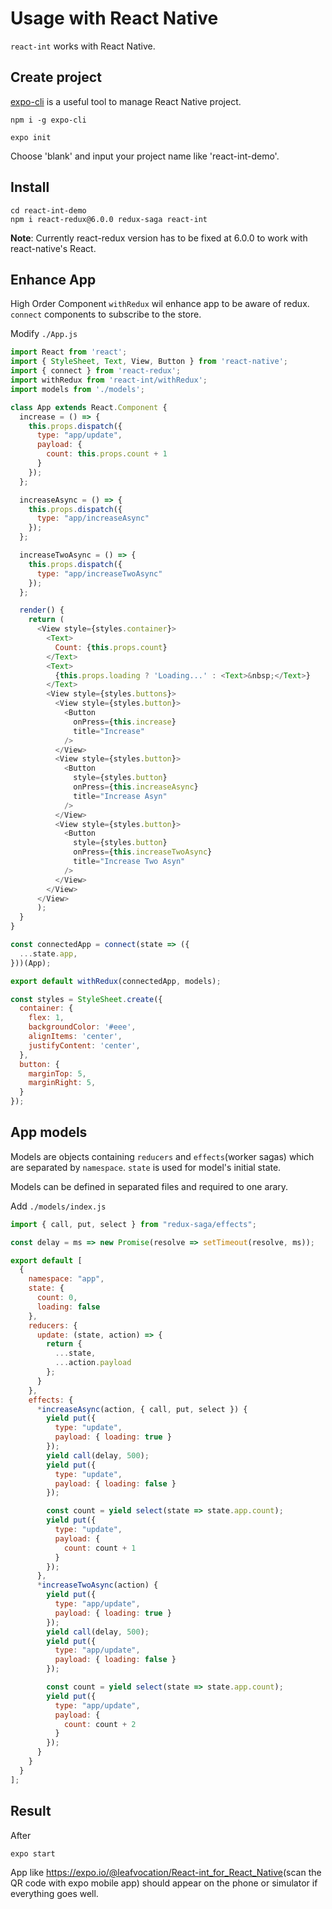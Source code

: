# Usage with React Native

`react-int` works with React Native.

## Create project

[expo-cli][0] is a useful tool to manage React Native project.

    npm i -g expo-cli

    expo init

Choose 'blank' and input your project name like 'react-int-demo'.

## Install

    cd react-int-demo
    npm i react-redux@6.0.0 redux-saga react-int

**Note**: Currently react-redux version has to be fixed at 6.0.0 to work with react-native's React.

## Enhance App

High Order Component `withRedux` wil enhance app to be aware of redux. `connect` components to subscribe to the store.

Modify `./App.js`

```javascript
import React from 'react';
import { StyleSheet, Text, View, Button } from 'react-native';
import { connect } from 'react-redux';
import withRedux from 'react-int/withRedux';
import models from './models';

class App extends React.Component {
  increase = () => {
    this.props.dispatch({
      type: "app/update",
      payload: {
        count: this.props.count + 1
      }
    });
  };

  increaseAsync = () => {
    this.props.dispatch({
      type: "app/increaseAsync"
    });
  };

  increaseTwoAsync = () => {
    this.props.dispatch({
      type: "app/increaseTwoAsync"
    });
  };

  render() {
    return (
      <View style={styles.container}>
        <Text>
          Count: {this.props.count}
        </Text>
        <Text>
          {this.props.loading ? 'Loading...' : <Text>&nbsp;</Text>}
        </Text>
        <View style={styles.buttons}>
          <View style={styles.button}>
            <Button
              onPress={this.increase}
              title="Increase"
            />
          </View>
          <View style={styles.button}>
            <Button
              style={styles.button}
              onPress={this.increaseAsync}
              title="Increase Asyn"
            />
          </View>
          <View style={styles.button}>
            <Button
              style={styles.button}
              onPress={this.increaseTwoAsync}
              title="Increase Two Asyn"
            />
          </View>
        </View>
      </View>
      );
  }
}

const connectedApp = connect(state => ({
  ...state.app,
}))(App);

export default withRedux(connectedApp, models);

const styles = StyleSheet.create({
  container: {
    flex: 1,
    backgroundColor: '#eee',
    alignItems: 'center',
    justifyContent: 'center',
  },
  button: {
    marginTop: 5,
    marginRight: 5,
  }
});
```

## App models

Models are objects containing `reducers` and `effects`(worker sagas) which are separated by `namespace`. `state` is used for model's initial state.

Models can be defined in separated files and required to one arary.

Add `./models/index.js`

```javascript
import { call, put, select } from "redux-saga/effects";

const delay = ms => new Promise(resolve => setTimeout(resolve, ms));

export default [
  {
    namespace: "app",
    state: {
      count: 0,
      loading: false
    },
    reducers: {
      update: (state, action) => {
        return {
          ...state,
          ...action.payload
        };
      }
    },
    effects: {
      *increaseAsync(action, { call, put, select }) {
        yield put({
          type: "update",
          payload: { loading: true }
        });
        yield call(delay, 500);
        yield put({
          type: "update",
          payload: { loading: false }
        });

        const count = yield select(state => state.app.count);
        yield put({
          type: "update",
          payload: {
            count: count + 1
          }
        });
      },
      *increaseTwoAsync(action) {
        yield put({
          type: "app/update",
          payload: { loading: true }
        });
        yield call(delay, 500);
        yield put({
          type: "app/update",
          payload: { loading: false }
        });

        const count = yield select(state => state.app.count);
        yield put({
          type: "app/update",
          payload: {
            count: count + 2
          }
        });
      }
    }
  }
];
```

## Result

After

    expo start

App like <https://expo.io/@leafvocation/React-int_for_React_Native>(scan the QR code with expo mobile app) should appear on the phone or simulator if everything goes well.

[0]: https://expo.io/@leafvocation/React-int_for_React_Native
